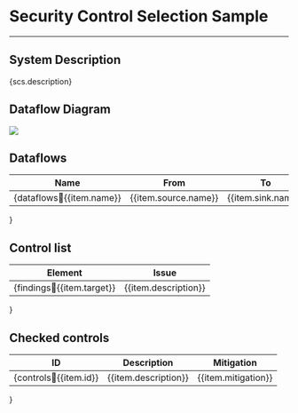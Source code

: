
# Security Control Selection Sample
***

## System Description

{scs.description}

## Dataflow Diagram

![](dfd.png)

## Dataflows

Name|From|To |Data|Protocol|Port
----|----|---|----|--------|----
{dataflows:repeat:{{item.name}}|{{item.source.name}}|{{item.sink.name}}|{{item.data}}|{{item.protocol}}|{{item.dstPort}}
}

## Control list
Element|Issue
-----|-------
{findings:repeat:{{item.target}}|{{item.description}}
}

## Checked controls
ID|Description|Mitigation
--|-----------|----------
{controls:repeat:{{item.id}}|{{item.description}}|{{item.mitigation}}
}
